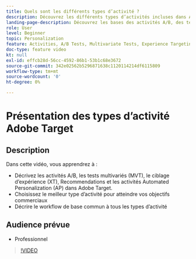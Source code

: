 ```yaml
---
title: Quels sont les différents types d’activité ?
description: Découvrez les différents types d’activités incluses dans Adobe Target et comment elles peuvent vous aider à atteindre vos objectifs. Regardez cette vidéo pour découvrir les principes de base des activités A/B, des tests multivariés (MVT), des activités de ciblage dʼexpérience (XT), de Recommendations et des activités Automated Personalization (AP).
landing-page-description: Découvrez les bases des activités A/B, des tests multivariés, du ciblage d’expérience, de Recommendations et des activités Automated Personalization.
role: User
level: Beginner
topic: Personalization
feature: Activities, A/B Tests, Multivariate Tests, Experience Targeting, Recommendations, Automated Personalization, Visual Experience Composer (VEC)
doc-type: feature video
kt: null
exl-id: effcb28d-56cc-4592-86b1-53b1c68e3672
source-git-commit: 342e02562b5296871638c1120114214df6115809
workflow-type: tm+mt
source-wordcount: '0'
ht-degree: 0%

---
```


# Présentation des types d’activité Adobe Target

## Description

Dans cette vidéo, vous apprendrez à :

* Décrivez les activités A/B, les tests multivariés (MVT), le ciblage d’expérience (XT), Recommendations et les activités Automated Personalization (AP) dans Adobe Target.
* Choisissez le meilleur type d’activité pour atteindre vos objectifs commerciaux
* Décrire le workflow de base commun à tous les types d’activité

## Audience prévue

* Professionnel

>[!VIDEO](https://video.tv.adobe.com/v/17386/?quality=12)
